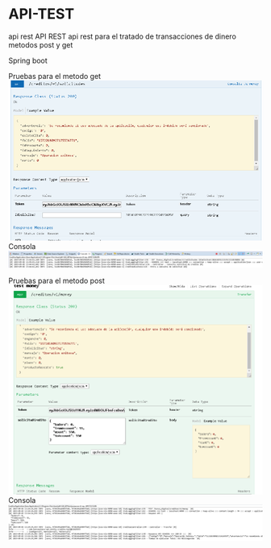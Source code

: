 # API-TEST
api rest
API REST 
api rest para el tratado de transacciones de  dinero  metodos post y get 

Spring boot 

Pruebas para el metodo get
![alt text](https://github.com/NenukyRafa22/API-TEST/blob/master/img/cget2.PNG) 
Consola
![alt text](https://github.com/NenukyRafa22/API-TEST/blob/master/img/cget3.PNG) 


Pruebas para el metodo post
![alt text](https://github.com/NenukyRafa22/API-TEST/blob/master/img/test3.PNG) 
Consola
![alt text](https://github.com/NenukyRafa22/API-TEST/blob/master/img/test4.PNG) 






